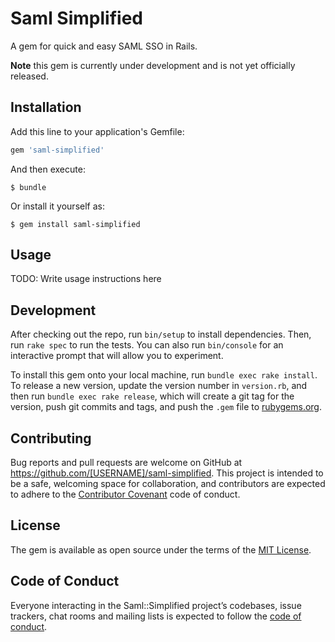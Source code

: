 # Saml Simplified
A gem for quick and easy SAML SSO in Rails.

**Note** this gem is currently under development and is not yet officially released. 

## Installation

Add this line to your application's Gemfile:

```ruby
gem 'saml-simplified'
```

And then execute:

    $ bundle

Or install it yourself as:

    $ gem install saml-simplified

## Usage

TODO: Write usage instructions here

## Development

After checking out the repo, run `bin/setup` to install dependencies. Then, run `rake spec` to run the tests. You can also run `bin/console` for an interactive prompt that will allow you to experiment.

To install this gem onto your local machine, run `bundle exec rake install`. To release a new version, update the version number in `version.rb`, and then run `bundle exec rake release`, which will create a git tag for the version, push git commits and tags, and push the `.gem` file to [rubygems.org](https://rubygems.org).

## Contributing

Bug reports and pull requests are welcome on GitHub at https://github.com/[USERNAME]/saml-simplified. This project is intended to be a safe, welcoming space for collaboration, and contributors are expected to adhere to the [Contributor Covenant](http://contributor-covenant.org) code of conduct.

## License

The gem is available as open source under the terms of the [MIT License](http://opensource.org/licenses/MIT).

## Code of Conduct

Everyone interacting in the Saml::Simplified project’s codebases, issue trackers, chat rooms and mailing lists is expected to follow the [code of conduct](https://github.com/[USERNAME]/saml-simplified/blob/master/CODE_OF_CONDUCT.md).
